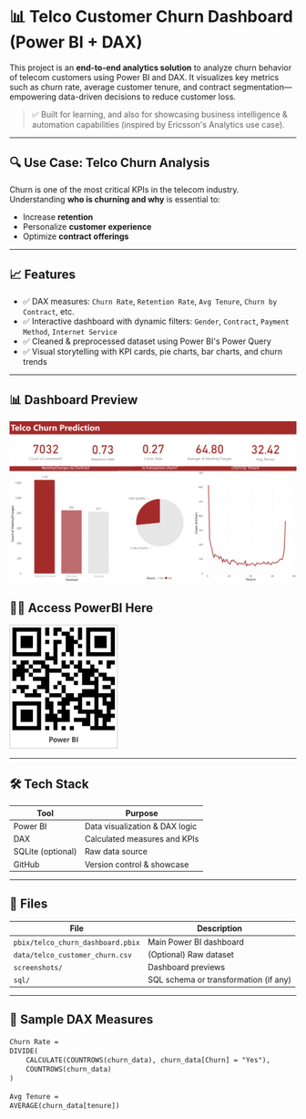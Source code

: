 # 📊 Telco Customer Churn Dashboard (Power BI + DAX)

This project is an **end-to-end analytics solution** to analyze churn behavior of telecom customers using Power BI and DAX. It visualizes key metrics such as churn rate, average customer tenure, and contract segmentation—empowering data-driven decisions to reduce customer loss.

> ✅ Built for learning, and also for showcasing business intelligence & automation capabilities (inspired by Ericsson's Analytics use case).

---

## 🔍 Use Case: Telco Churn Analysis

Churn is one of the most critical KPIs in the telecom industry. Understanding **who is churning and why** is essential to:
- Increase **retention**
- Personalize **customer experience**
- Optimize **contract offerings**

---

## 📈 Features

- ✅ DAX measures: `Churn Rate`, `Retention Rate`, `Avg Tenure`, `Churn by Contract`, etc.
- ✅ Interactive dashboard with dynamic filters: `Gender`, `Contract`, `Payment Method`, `Internet Service`
- ✅ Cleaned & preprocessed dataset using Power BI's Power Query
- ✅ Visual storytelling with KPI cards, pie charts, bar charts, and churn trends

---

## 📊 Dashboard Preview

![Dashboard Screenshot](https://github.com/ghaafs/telco-churn-analysis/blob/4db708fe6cee10fe2212d27186870cb045be6bbe/Dashboard%20Telco%20Churn%20Analysis.png)

## 👩‍💻 Access PowerBI Here
![QR Code](https://github.com/ghaafs/telco-churn-analysis/blob/3c86afdf598d47a1021090baa00be19ddab2e54a/QR-PowerBI.jpg)

---

## 🛠️ Tech Stack

| Tool | Purpose |
|------|---------|
| Power BI | Data visualization & DAX logic |
| DAX | Calculated measures and KPIs |
| SQLite (optional) | Raw data source |
| GitHub | Version control & showcase |

---

## 📁 Files

| File | Description |
|------|-------------|
| `pbix/telco_churn_dashboard.pbix` | Main Power BI dashboard |
| `data/telco_customer_churn.csv` | (Optional) Raw dataset |
| `screenshots/` | Dashboard previews |
| `sql/` | SQL schema or transformation (if any) |

---

## 📌 Sample DAX Measures

```DAX
Churn Rate =
DIVIDE(
    CALCULATE(COUNTROWS(churn_data), churn_data[Churn] = "Yes"),
    COUNTROWS(churn_data)
)

Avg Tenure =
AVERAGE(churn_data[tenure])
